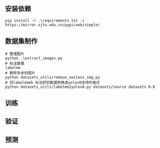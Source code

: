 ## 安装依赖

```shell
pip install -r .\requirements.txt -i https://mirror.sjtu.edu.cn/pypi/web/simple/
```

## 数据集制作

```shell
# 整理图片
python .\extract_images.py
# 标注数据
labelme
# 删除多余的图片
python datasets_utils/remove_uesless_img.py
# 将labelemeb 标注好的数据转换成yolov8支持的格式
python datasets_utils/labelme2yolov8.py datasets/source datasets 0.8
```

## 训练

## 验证

## 预测
